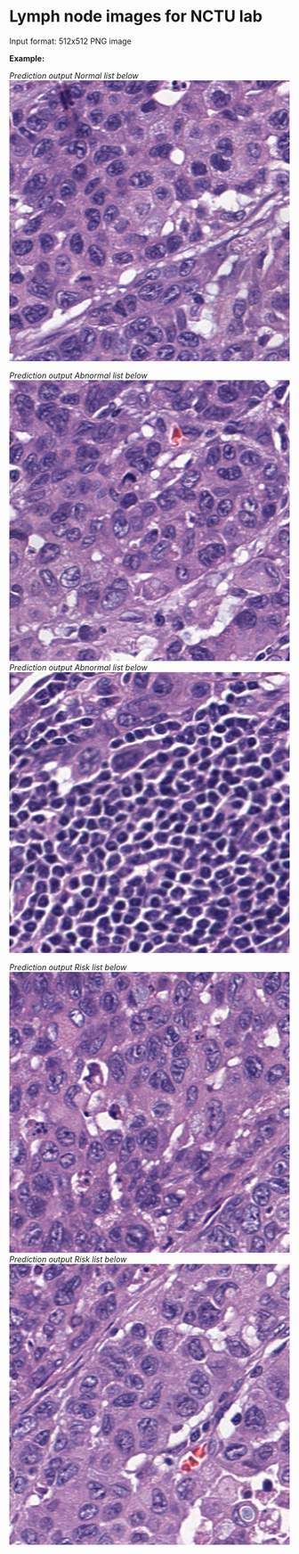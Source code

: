 # **Lymph node images for NCTU lab**

Input format: 512x512 PNG image

**Example:**

*Prediction output Normal*
*list below*
![image](https://github.com/jamesuse/lymph_images/blob/master/1.png)

*Prediction output Abnormal*
*list below*
![image](https://github.com/jamesuse/lymph_images/blob/master/2.png)
*Prediction output Abnormal*
*list below*
![image](https://github.com/jamesuse/lymph_images/blob/master/3.png)


*Prediction output Risk*
*list below*
![image](https://github.com/jamesuse/lymph_images/blob/master/4.png)
*Prediction output Risk*
*list below*
![image](https://github.com/jamesuse/lymph_images/blob/master/5.png)